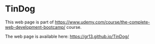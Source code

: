 # TinDog

This web page is part of https://www.udemy.com/course/the-complete-web-development-bootcamp/ course.

The web page is available here: https://gr13.github.io/TinDog/
